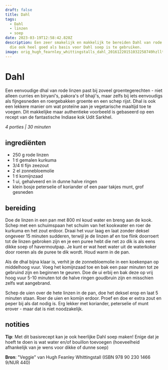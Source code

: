 ```yaml
---
draft: false
title: Dahl
tags:
  - Dahl
  - linzen
  - soep
date: 2023-03-19T12:58:42.828Z
description: Een zeer smakelijk en makkelijk te bereiden Dahl van rode linzen,
  die ook heel goed als basis voor Dahl soep is te gebruiken.
image: orig_hugh_fearnley_whittingstalls_dahl_20161220151032258749hzllt.jpg
---
```

# Dahl
Een eenvoudige dhal van rode linzen past bij zoveel groentegerechten - niet alleen curries en biryani's, pakora's of bhaji's, maar zelfs bij iets eenvoudigs als fijngesneden en roergebakken groente en een schep rijst. Dhal is ook een lekkere manier om wat proteïne aan je vegetarische maaltijd toe te voegen. Dit makkelijke maar authentieke voorbeeld is gebaseerd op een recept van de fantastische Indiase kok Udit Sarkhel.

 _4 porties | 30 minuten_

## ingrediënten 
- 250 g rode linzen
- 1 tl gemalen kurkuma
- 3/4 tl fijn zeezout
- 2 el zonnebloemolie
- 1 tl komijnzaad
- 1 ui, gehalveerd en in dunne halve ringen
- klein bosje peterselie of koriander of een paar takjes munt, grof gesneden

## bereiding
Doe de linzen in een pan met 800 ml koud water en breng aan de kook. Schep met een schuimspaan het schuim van het kookwater en roer de kurkuma en het zout erdoor. Draai het vuur laag en laat zonder deksel ongeveer 15 minuten sudderen, terwijl je de linzen af en toe flink doorroert tot de linzen gebroken zijn en je een puree hebt die net zo dik is als eens dikke soep of havermoutpap. Je kunt er wat heet water uit de waterkoker door roeren als de puree te dik wordt. Houd warm in de pan.

Als de dhal bijna klaar is, verhit je de zonnebloemolie in een koekenpan op middelhoog vuur. Voeg het komijnzaad toe en bak een paar minuten tot ze gebruind zijn en beginnen te geuren. Doe de ui erbij en bak deze op vrij hoog vuur 5-10 minuten tot de halve ringen goudbruin zijn en misschien zelfs wat aangebrand.

Schep de uien over de hete linzen in de pan, doe het deksel erop en laat 5 minuten staan. Roer de uien en komijn erdoor. Proef en doe er extra zout en peper bij als dat nodig is. Erg lekker met koriander, peterselie of munt erover - maar dat is niet noodzakelijk.

## notities
**Tip**: Met dit basisrecept kan je ook heerlijke Dahl soep maken! Enige dat je hoeft te doen is wat water en/of bouillon  toevoegen (hoeveelheid afhankelijk van je wens voor dikke of dunne soep)

**Bron**: "Veggie" van Hugh Feanley Whittingstall (ISBN 978 90 230 1466 9/NUR 440)
